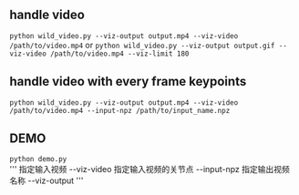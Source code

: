 ## handle video
`python wild_video.py --viz-output output.mp4 --viz-video /path/to/video.mp4`
or
`python wild_video.py --viz-output output.gif --viz-video /path/to/video.mp4 --viz-limit 180`


## handle video with every frame keypoints
`python wild_video.py --viz-output output.mp4 --viz-video /path/to/video.mp4 --input-npz /path/to/input_name.npz`


## DEMO
`python demo.py`
<br>
'''
指定输入视频  --viz-video
指定输入视频的关节点  --input-npz
指定输出视频名称  --viz-output
'''

